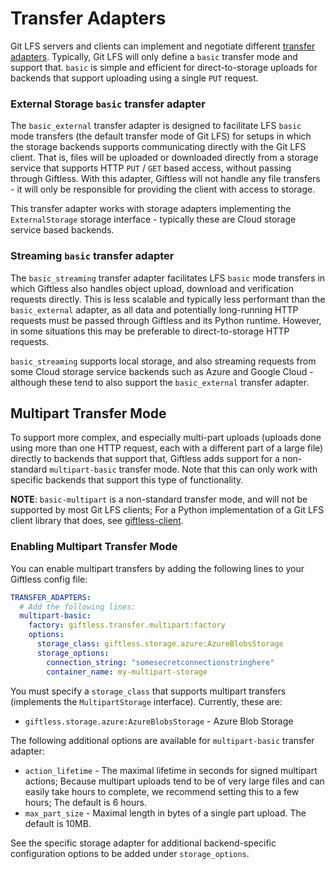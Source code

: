 Transfer Adapters
=================
Git LFS servers and clients can implement and negotiate different 
[transfer adapters](https://github.com/git-lfs/git-lfs/blob/master/docs/api/basic-transfers.md). 
Typically, Git LFS will only define a `basic` transfer mode and support that. `basic` is simple 
and efficient for direct-to-storage uploads for backends that support uploading using 
a single `PUT` request.

### External Storage `basic` transfer adapter
The `basic_external` transfer adapter is designed to facilitate LFS `basic` mode transfers (the default transfer
mode of Git LFS) for setups in which the storage backends supports communicating directly with the Git LFS client. That
is, files will be uploaded or downloaded directly from a storage service that supports HTTP `PUT` / `GET` based access,
without passing through Giftless. With this adapter, Giftless will not handle any file transfers - it will only be 
responsible for providing the client with access to storage. 

This transfer adapter works with storage adapters implementing the `ExternalStorage` storage interface - typically these
are Cloud storage service based backends. 

### Streaming `basic` transfer adapter
The `basic_streaming` transfer adapter facilitates LFS `basic` mode transfers in which Giftless also handles object
upload, download and verification requests directly. This is less scalable and typically less performant than 
the `basic_external` adapter, as all data and potentially long-running HTTP requests must be passed through Giftless
and its Python runtime. However, in some situations this may be preferable to direct-to-storage HTTP requests. 

`basic_streaming` supports local storage, and also streaming requests from some Cloud storage service backends such as 
Azure and Google Cloud - although these tend to also support the `basic_external` transfer adapter. 

## Multipart Transfer Mode
To support more complex, and especially multi-part uploads (uploads done using more
than one HTTP request, each with a different part of a large file) directly to backends
that support that, Giftless adds support for a non-standard `multipart-basic` transfer 
mode. Note that this can only work with specific backends that support this type of 
functionality. 

**NOTE**: `basic-multipart` is a non-standard transfer mode, and will not be supported
by most Git LFS clients; For a Python implementation of a Git LFS client library that 
does, see [giftless-client](https://github.com/datopian/giftless-client).

### Enabling Multipart Transfer Mode

You can enable multipart transfers by adding the following lines to your Giftless config
file:

```yaml
TRANSFER_ADAPTERS:
  # Add the following lines:
  multipart-basic:
    factory: giftless.transfer.multipart:factory
    options:
      storage_class: giftless.storage.azure:AzureBlobsStorage
      storage_options:
        connection_string: "somesecretconnectionstringhere"
        container_name: my-multipart-storage
```

You must specify a `storage_class` that supports multipart transfers (implements the `MultipartStorage`
interface). Currently, these are:
* `giftless.storage.azure:AzureBlobsStorage` - Azure Blob Storage

The following additional options are available for `multipart-basic` transfer adapter:

* `action_lifetime` - The maximal lifetime in seconds for signed multipart actions; Because multipart 
uploads tend to be of very large files and can easily take hours to complete, we recommend setting this
to a few hours; The default is 6 hours. 
* `max_part_size` - Maximal length in bytes of a single part upload. The default is 10MB.
  
See the specific storage adapter for additional backend-specific configuration options to be added under
`storage_options`.
